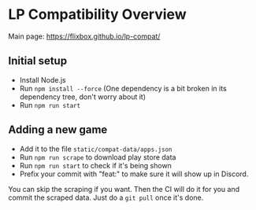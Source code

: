 # LP Compatibility Overview

Main page: https://flixbox.github.io/lp-compat/

## Initial setup

- Install Node.js
- Run `npm install --force` (One dependency is a bit broken in its dependency tree, don't worry about it)
- Run `npm run start`

## Adding a new game

- Add it to the file `static/compat-data/apps.json`
- Run `npm run scrape` to download play store data
- Run `npm run start` to check if it's being shown
- Prefix your commit with "feat:" to make sure it will show up in Discord.

You can skip the scraping if you want. Then the CI will do it for you and commit the scraped data. Just do a `git pull` once it's done.
